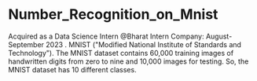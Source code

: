 # Number_Recognition_on_Mnist
Acquired as a Data Science Intern @Bharat Intern Company: August-September 2023 . MNIST ("Modified National Institute of Standards and Technology"). The MNIST dataset contains 60,000 training images of handwritten digits from zero to nine and 10,000 images for testing. So, the MNIST dataset has 10 different classes.
